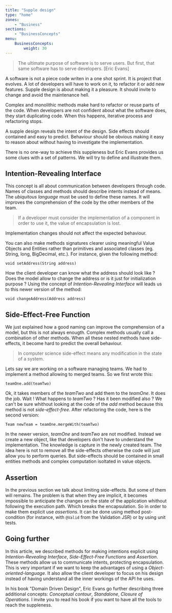 ```yaml
---
title: "Supple design"
type: "home"
zones:
    - "Business"
sections:
    - "BusinessConcepts"
menu:
    BusinessConcepts:
        weight: 30
---
```


> The ultimate purpose of software is to serve users. But first, that
> same software has to serve developers. [Eric Evans]

A software is not a piece code writen in a one shot sprint. It is
project that evolves. A lot of developers will have to work on it, to
refactor it or add new features. Supple design is about making it
a pleasure. It should invite to change and avoid the maintenance hell.

Complex and monolithic methods make hard to refactor or reuse parts of
the code. When developers are not confident about what the software
does, they start duplicating code. When this happens, iterative
process and refactoring stops.

A supple design reveals the intent of the design. Side effects should
contained and easy to predict. Behaviour should be obvious making it
easy to reason about without having to investigate the implementation.

There is no one-way to achieve this suppleness but Eric Evans provides
us some clues with a set of patterns. We will try to define and
illustrate them.

## Intention-Revealing Interface

This concept is all about communication between developers through
code. Names of classes and methods should describe intents instead of
means. The *ubiquitous language* must be used to define these
names. It will improves the comprehension of the code by the other
members of the team.

> If a developer must consider the implementation of a component in
> order to use it, the value of encapsulation is lost.

Implementation changes should not affect the expected behaviour.

You can also make methods signatures clearer using meaningful Value
Objects and Entities rather than primitives and associated classes
(eg. String, long, BigDecimal, etc.). For instance, given the
following method:

    void setAddress(String address)

How the client developer can know what the address should look like ?
Does the model allow to change the address or is it just for
initialization purpose ? Using the concept of *Intention-Revealing
Interface* will leads us to this newer version of the method:

    void changeAddress(Address address)

## Side-Effect-Free Function

We just explained how a good naming can improve the comprehension of a
model, but this is not always enougth. Complex methods usually call a
combination of other methods. When all these nested methods have
side-effects, it become hard to predict the overall behaviour.

>In computer science side-effect means any modification in the state of
>a system.

Lets say we are working on a software managing teams. We had to
implement a method allowing to merged teams. So we first wrote this:

    teamOne.add(teamTwo)

Ok, it takes members of the *teamTwo* and add them to the
*teamOne*. It does the job. Wait ! What happens to *teamTwo* ? Has it
been modified also ? We can't be sure whithout looking at the code of
the *add* method because this method is not *side-effect-free*. After
refactoring the code, here is the second version:

    Team newTeam = teamOne.mergeWith(teamTwo)

In the newer version, *teamOne* and *teamTwo* are not
modified. Instead we create a new object, like that developers don't
have to understand the implementation. The knowledge is capture in the
newly created team. The idea here is not to remove all the
side-effects otherwise the code will just allow you to perform
queries. But side-effects should be contained in small entities
methods and complex computation isoltated in value objects.

## Assertion

In the previous section we talk about limiting side-effects. But some
of them will remains. The problem is that when they are implicit, it becomes
impossible to anticipate the changes on the state of the application
whithout following the execution path. Which breaks the
encapsulation. So in order to make them explicit use *assertions*. It
can be done using method post-condition (for instance, with `@Valid` from the
Validation JSR) or by using unit tests.

## Going further

In this article, we described methods for making intentions explicit
using *Intention-Revealing Interface*, *Side-Effect-Free Functions*
and *Assertion*. These methods allow us to communicate intents,
protecting encapsulation. This is very important if we want to keep
the advantages of using a *Object-oriented-language*. It also allow
the client developer to focus on his design instead of having
understand all the inner workings of the API he uses.

In his book "Domain Driven Design", Eric Evans go further describing
three additional concepts: *Conceptual contour*, *Standalone*,
*Closure of Operations*. I invite you to read his book if you want to
have all the tools to reach the suppleness.

